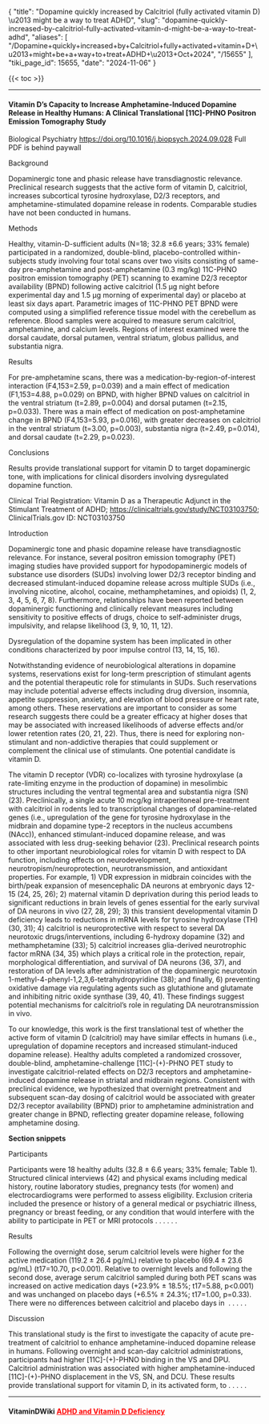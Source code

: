 {
  "title": "Dopamine quickly increased by Calcitriol (fully activated vitamin D) \u2013 might be a way to treat ADHD",
  "slug": "dopamine-quickly-increased-by-calcitriol-fully-activated-vitamin-d-might-be-a-way-to-treat-adhd",
  "aliases": [
    "/Dopamine+quickly+increased+by+Calcitriol+fully+activated+vitamin+D+\u2013+might+be+a+way+to+treat+ADHD+\u2013+Oct+2024",
    "/15655"
  ],
  "tiki_page_id": 15655,
  "date": "2024-11-06"
}

{{< toc >}}

---

#### Vitamin D’s Capacity to Increase Amphetamine-Induced Dopamine Release in Healthy Humans: A Clinical Translational <span>[11C]</span>-PHNO Positron Emission Tomography Study

Biological Psychiatry https://doi.org/10.1016/j.biopsych.2024.09.028 Full PDF is behind paywall

Background

Dopaminergic tone and phasic release have transdiagnostic relevance. Preclinical research suggests that the active form of vitamin D, calcitriol, increases subcortical tyrosine hydroxylase, D2/3 receptors, and amphetamine-stimulated dopamine release in rodents. Comparable studies have not been conducted in humans.

Methods

Healthy, vitamin-D-sufficient adults (N=18; 32.8 ±6.6 years; 33% female) participated in a randomized, double-blind, placebo-controlled within-subjects study involving four total scans over two visits consisting of same-day pre-amphetamine and post-amphetamine (0.3 mg/kg) 11C-PHNO positron emission tomography (PET) scanning to examine D2/3 receptor availability (BPND) following active calcitriol (1.5 μg night before experimental day and 1.5 μg morning of experimental day) or placebo at least six days apart. Parametric images of 11C-PHNO PET BPND were computed using a simplified reference tissue model with the cerebellum as reference. Blood samples were acquired to measure serum calcitriol, amphetamine, and calcium levels. Regions of interest examined were the dorsal caudate, dorsal putamen, ventral striatum, globus pallidus, and substantia nigra.

Results

For pre-amphetamine scans, there was a medication-by-region-of-interest interaction (F4,153=2.59, p=0.039) and a main effect of medication (F1,153=4.88, p=0.029) on BPND, with higher BPND values on calcitriol in the ventral striatum (t=2.89, p=0.004) and dorsal putamen (t=2.15, p=0.033). There was a main effect of medication on post-amphetamine change in BPND (F4,153=5.93, p=0.016), with greater decreases on calcitriol in the ventral striatum (t=3.00, p=0.003), substantia nigra (t=2.49, p=0.014), and dorsal caudate (t=2.29, p=0.023).

Conclusions

Results provide translational support for vitamin D to target dopaminergic tone, with implications for clinical disorders involving dysregulated dopamine function.

Clinical Trial Registration: Vitamin D as a Therapeutic Adjunct in the Stimulant Treatment of ADHD; https://clinicaltrials.gov/study/NCT03103750; ClinicalTrials.gov ID: NCT03103750

Introduction

Dopaminergic tone and phasic dopamine release have transdiagnostic relevance. For instance, several positron emission tomography (PET) imaging studies have provided support for hypodopaminergic models of substance use disorders (SUDs) involving lower D2/3 receptor binding and decreased stimulant-induced dopamine release across multiple SUDs (i.e., involving nicotine, alcohol, cocaine, methamphetamines, and opioids) (1, 2, 3, 4, 5, 6, 7, 8). Furthermore, relationships have been reported between dopaminergic functioning and clinically relevant measures including sensitivity to positive effects of drugs, choice to self-administer drugs, impulsivity, and relapse likelihood (3, 9, 10, 11, 12).

Dysregulation of the dopamine system has been implicated in other conditions characterized by poor impulse control (13, 14, 15, 16).

Notwithstanding evidence of neurobiological alterations in dopamine systems, reservations exist for long-term prescription of stimulant agents and the potential therapeutic role for stimulants in SUDs. Such reservations may include potential adverse effects including drug diversion, insomnia, appetite suppression, anxiety, and elevation of blood pressure or heart rate, among others. These reservations are important to consider as some research suggests there could be a greater efficacy at higher doses that may be associated with increased likelihoods of adverse effects and/or lower retention rates (20, 21, 22). Thus, there is need for exploring non-stimulant and non-addictive therapies that could supplement or complement the clinical use of stimulants. One potential candidate is vitamin D.

The vitamin D receptor (VDR) co-localizes with tyrosine hydroxylase (a rate-limiting enzyme in the production of dopamine) in mesolimbic structures including the ventral tegmental area and substantia nigra (SN) (23). Preclinically, a single acute 10 mcg/kg intraperitoneal pre-treatment with calcitriol in rodents led to transcriptional changes of dopamine-related genes (i.e., upregulation of the gene for tyrosine hydroxylase in the midbrain and dopamine type-2 receptors in the nucleus accumbens (NAcc)), enhanced stimulant-induced dopamine release, and was associated with less drug-seeking behavior (23). Preclinical research points to other important neurobiological roles for vitamin D with respect to DA function, including effects on neurodevelopment, neurotropism/neuroprotection, neurotransmission, and antioxidant properties. For example, 1) VDR expression in midbrain coincides with the birth/peak expansion of mesencephalic DA neurons at embryonic days 12-15 (24, 25, 26); 2) maternal vitamin D deprivation during this period leads to significant reductions in brain levels of genes essential for the early survival of DA neurons in vivo (27, 28, 29); 3) this transient developmental vitamin D deficiency leads to reductions in mRNA levels for tyrosine hydroxylase (TH)(30, 31); 4) calcitriol is neuroprotective with respect to several DA neurotoxic drugs/interventions, including 6-hydroxy dopamine (32) and methamphetamine (33); 5) calcitriol increases glia-derived neurotrophic factor mRNA (34, 35) which plays a critical role in the protection, repair, morphological differentiation, and survival of DA neurons (36, 37), and restoration of DA levels after administration of the dopaminergic neurotoxin 1-methyl-4-phenyl-1,2,3,6-tetrahydropyridine (38); and finally, 6) preventing oxidative damage via regulating agents such as glutathione and glutamate and inhibiting nitric oxide synthase (39, 40, 41). These findings suggest potential mechanisms for calcitriol’s role in regulating DA neurotransmission in vivo.

To our knowledge, this work is the first translational test of whether the active form of vitamin D (calcitriol) may have similar effects in humans (i.e., upregulation of dopamine receptors and increased stimulant-induced dopamine release). Healthy adults completed a randomized crossover, double-blind, amphetamine-challenge <span>[11C]</span>-(+)-PHNO PET study to investigate calcitriol-related effects on D2/3 receptors and amphetamine-induced dopamine release in striatal and midbrain regions. Consistent with preclinical evidence, we hypothesized that overnight pretreatment and subsequent scan-day dosing of calcitriol would be associated with greater D2/3 receptor availability (BPND) prior to amphetamine administration and greater change in BPND, reflecting greater dopamine release, following amphetamine dosing.

 **Section snippets** 

Participants

Participants were 18 healthy adults (32.8 ± 6.6 years; 33% female; Table 1). Structured clinical interviews (42) and physical exams including medical history, routine laboratory studies, pregnancy tests (for women) and electrocardiograms were performed to assess eligibility. Exclusion criteria included the presence or history of a general medical or psychiatric illness, pregnancy or breast feeding, or any condition that would interfere with the ability to participate in PET or MRI protocols . . . . . .

Results

Following the overnight dose, serum calcitriol levels were higher for the active medication (119.2 ± 26.4 pg/mL) relative to placebo (69.4 ± 23.6 pg/mL) (t17=10.70, p<0.001). Relative to overnight levels and following the second dose, average serum calcitriol sampled during both PET scans was increased on active medication days (+23.9% ± 18.5%; t17=5.88, p<0.001) and was unchanged on placebo days (+6.5% ± 24.3%; t17=1.00, p=0.33). There were no differences between calcitriol and placebo days in  . . . . . 

Discussion

This translational study is the first to investigate the capacity of acute pre-treatment of calcitriol to enhance amphetamine-induced dopamine release in humans. Following overnight and scan-day calcitriol administrations, participants had higher <span>[11C]</span>-(+)-PHNO binding in the VS and DPU. Calcitriol administration was associated with higher amphetamine-induced <span>[11C]</span>-(+)-PHNO displacement in the VS, SN, and DCU. These results provide translational support for vitamin D, in its activated form, to . . . . . 

---

#### VitaminDWiki <a href="/posts/adhd-and-vitamin-d-deficiency" style="color: red; text-decoration: underline;" title="This post/category does not exist yet: ADHD and Vitamin D Deficiency">ADHD and Vitamin D Deficiency</a>

